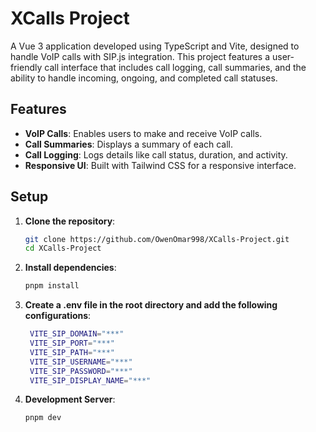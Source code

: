 # XCalls Project

A Vue 3 application developed using TypeScript and Vite, designed to handle VoIP calls with SIP.js integration. This project features a user-friendly call interface that includes call logging, call summaries, and the ability to handle incoming, ongoing, and completed call statuses.

## Features

- **VoIP Calls**: Enables users to make and receive VoIP calls.
- **Call Summaries**: Displays a summary of each call.
- **Call Logging**: Logs details like call status, duration, and activity.
- **Responsive UI**: Built with Tailwind CSS for a responsive interface.

## Setup

1. **Clone the repository**:
   ```bash
   git clone https://github.com/OwenOmar998/XCalls-Project.git
   cd XCalls-Project
   ```
2. **Install dependencies**:
   ```bash
   pnpm install
   ```
3. **Create a .env file in the root directory and add the following configurations**:

   ```bash
    VITE_SIP_DOMAIN="***"
    VITE_SIP_PORT="***"
    VITE_SIP_PATH="***"
    VITE_SIP_USERNAME="***"
    VITE_SIP_PASSWORD="***"
    VITE_SIP_DISPLAY_NAME="***"
   ```

4. **Development Server**:
   ```bash
   pnpm dev
   ```
